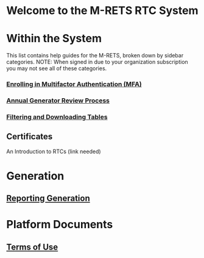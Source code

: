 # Welcome to the M-RETS RTC System 

# Within the System
This list contains help guides for the M-RETS, broken down by sidebar categories. NOTE: When signed in due to your organization subscription you may not see all of these categories.

### [Enrolling in Multifactor Authentication (MFA)](https://mrets.github.io/Help/mfa_setup)

### [Annual Generator Review Process](https://mrets.github.io/Help/annual_project_review)

### [Filtering and Downloading Tables](https://mrets.github.io/Help/filtering_tables)

## Certificates 

An Introduction to RTCs (link needed)




# Generation
## [Reporting Generation](https://github.com/mrets/Help/blob/master/generation_rt_upload.md)




# Platform Documents 
## [Terms of Use](https://github.com/mrets/Help/blob/master/platform_privacy_policy.md)
